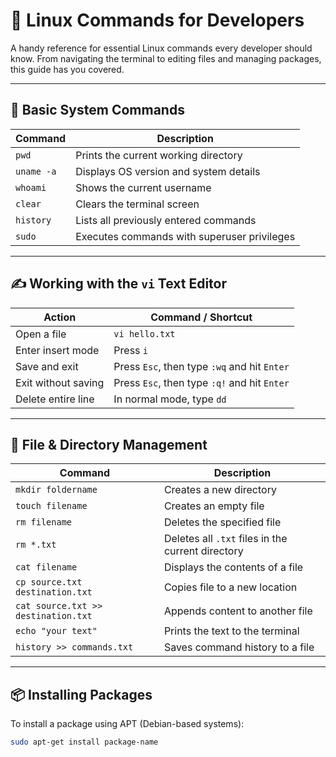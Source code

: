 # 🐧 Linux Commands for Developers

A handy reference for essential Linux commands every developer should know. From navigating the terminal to editing files and managing packages, this guide has you covered.

---

## 📁 Basic System Commands

| Command              | Description                                                  |
|----------------------|--------------------------------------------------------------|
| `pwd`                | Prints the current working directory                         |
| `uname -a`           | Displays OS version and system details                       |
| `whoami`             | Shows the current username                                   |
| `clear`              | Clears the terminal screen                                   |
| `history`            | Lists all previously entered commands                        |
| `sudo`               | Executes commands with superuser privileges                  |

---

## ✍️ Working with the `vi` Text Editor

| Action                        | Command / Shortcut                                     |
|-------------------------------|--------------------------------------------------------|
| Open a file                   | `vi hello.txt`                                         |
| Enter insert mode             | Press `i`                                              |
| Save and exit                 | Press `Esc`, then type `:wq` and hit `Enter`           |
| Exit without saving           | Press `Esc`, then type `:q!` and hit `Enter`           |
| Delete entire line            | In normal mode, type `dd`                              |

---

## 📂 File & Directory Management

| Command                        | Description                                           |
|--------------------------------|-------------------------------------------------------|
| `mkdir foldername`             | Creates a new directory                              |
| `touch filename`               | Creates an empty file                                |
| `rm filename`                  | Deletes the specified file                           |
| `rm *.txt`                     | Deletes all `.txt` files in the current directory    |
| `cat filename`                 | Displays the contents of a file                      |
| `cp source.txt destination.txt`| Copies file to a new location                        |
| `cat source.txt >> destination.txt` | Appends content to another file               |
| `echo "your text"`             | Prints the text to the terminal                      |
| `history >> commands.txt`      | Saves command history to a file                      |

---

## 📦 Installing Packages

To install a package using APT (Debian-based systems):

```bash
sudo apt-get install package-name
